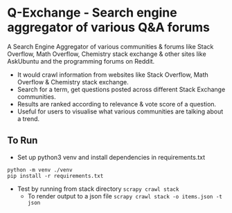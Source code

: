 # Q-Exchange - Search engine aggregator of various Q&A forums

A Search Engine Aggregator of various communities & forums like Stack Overflow, Math Overflow, Chemistry stack exchange & other sites like AskUbuntu and the programming forums on Reddit.
- It would crawl information from websites like Stack Overflow, Math Overflow & Chemistry stack exchange.
- Search for a term, get questions posted across different Stack Exchange communities.
- Results are ranked according to relevance & vote score of a question.
- Useful for users to visualise what various communities are talking about a trend.

## To Run
- Set up python3 venv and install dependencies in requirements.txt
```
python -m venv ./venv
pip install -r requirements.txt
```
- Test by running from stack directory
`scrapy crawl stack`
    - To render output to a json file
    `scrapy crawl stack -o items.json -t json`
